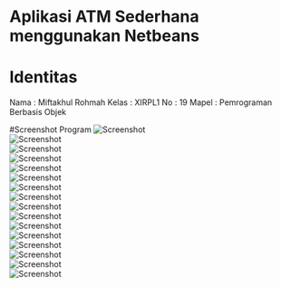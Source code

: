 # Aplikasi ATM Sederhana menggunakan Netbeans
# Identitas
Nama  : Miftakhul Rohmah
Kelas : XIRPL1
No    : 19
Mapel : Pemrograman Berbasis Objek

#Screenshot Program
![Screenshot](https://github.com/miftakhulrohmah/ATM_netbeans/blob/master/atm1.PNG) <br>
![Screenshot](https://github.com/miftakhulrohmah/ATM_netbeans/blob/master/atm2.PNG) <br>
![Screenshot](https://github.com/miftakhulrohmah/ATM_netbeans/blob/master/atm3.PNG) <br>
![Screenshot](https://github.com/miftakhulrohmah/ATM_netbeans/blob/master/atm4.PNG) <br>
![Screenshot](https://github.com/miftakhulrohmah/ATM_netbeans/blob/master/atm5.PNG) <br>
![Screenshot](https://github.com/miftakhulrohmah/ATM_netbeans/blob/master/atm6.PNG) <br>
![Screenshot](https://github.com/miftakhulrohmah/ATM_netbeans/blob/master/atm7.PNG) <br>
![Screenshot](https://github.com/miftakhulrohmah/ATM_netbeans/blob/master/atm8.PNG) <br>
![Screenshot](https://github.com/miftakhulrohmah/ATM_netbeans/blob/master/atm9.PNG) <br>
![Screenshot](https://github.com/miftakhulrohmah/ATM_netbeans/blob/master/atm10.PNG) <br>
![Screenshot](https://github.com/miftakhulrohmah/ATM_netbeans/blob/master/atm11.PNG) <br>
![Screenshot](https://github.com/miftakhulrohmah/ATM_netbeans/blob/master/atm12.PNG) <br>
![Screenshot](https://github.com/miftakhulrohmah/ATM_netbeans/blob/master/atm13.PNG) <br>
![Screenshot](https://github.com/miftakhulrohmah/ATM_netbeans/blob/master/atm14.PNG) <br>
![Screenshot](https://github.com/miftakhulrohmah/ATM_netbeans/blob/master/atm15.PNG) <br>
![Screenshot](https://github.com/miftakhulrohmah/ATM_netbeans/blob/master/atm16.PNG) <br>

